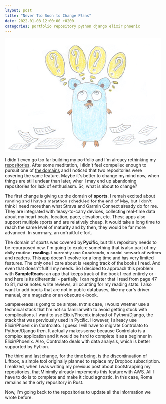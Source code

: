 ```yaml
---
layout: post
title: "Never Too Soon to Change Plans"
date: 2022-01-08 12:00:00 +0200
categories: portfolio repository python django elixir phoenix
---
```


![Gopher With Many Doubts](/images/posts/gopher-doubts.png)

I didn't even go too far building my portfolio and I'm already rethinking my [repositories](/2021/12/repositories-portfolio.html). After some meditation, I didn't feel compelled enough to pursuit one of [the domains](/2021/12/knowledge-portfolio.html) and I noticed that two repositories were covering the same feature. Maybe it's better to change my mind now, when things are still unclear than later, when I may end up abandoning repositories for lack of enthusiasm. So, what is about to change?

<!-- more -->

The first change is giving up the domain of **sports**. I remain excited about running and I have a marathon scheduled for the end of May, but I don't think I need more than what Strava and Garmin Connect already do for me. They are integrated with 1easy-to-carry devices, collecting real-time data about my heart beats, location, pace, elevation, etc. These apps also support multiple sports and are relatively cheap. It would take a long time to reach the same level of maturity and by then, they would be far more advanced. In summary, an unfruitful effort.

The domain of sports was covered by **Pycific**, but this repository needs to be repurposed now. I'm going to explore something that is also part of my daily routine: **reading**. I currently use Goodreads, a social network of writers and readers. This app doesn't evolve for a long time and has very limited features. The only one I care about is keeping track of the books I read. And even that doesn't fulfill my needs. So I decided to approach this problem with **SampleReads**: an app that keeps track of the book I read entirely or - and here is its differential - partially. I can register that I read from page 47 to 81, make notes, write reviews, all counting for my reading stats. I also want to add books that are not in public databases, like my car's driver manual, or a magazine or an obscure e-book.

SampleReads is going to be simple. In this case, I would whether use a technical stack that I'm not so familiar with to avoid getting stuck with complications. I want to use Elixir/Phoenix instead of Python/Django, the stack that was previously used in Pycific. However, I already use Elixir/Phoenix in Controlato. I guess I will have to migrate Controlato to Python/Django then. It actually makes sense because Controlato is a complex application and it would be hard to complete it as a beginner in Elixir/Phoenix. Also, Controlato deals with data analysis, which is better supported by Python.

The third and last change, for the time being, is the discontinuation of Liftbox, a simple tool originally planned to replace my Dropbox subscription. I realized, when I was writing my previous post about bootstrapping my repositories, that Minimily already implements this feature with AWS. All I have to do is to complete and make it cloud agnostic. In this case, Roma remains as the only repository in Rust.

Now, I'm going back to the repositories to update all the information we wrote before.